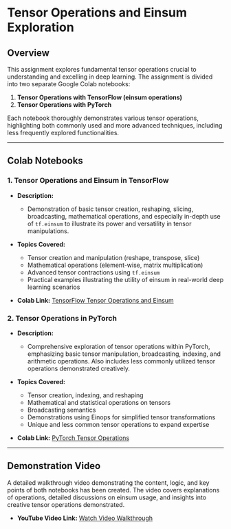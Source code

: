 # Tensor Operations and Einsum Exploration

## Overview
This assignment explores fundamental tensor operations crucial to understanding and excelling in deep learning. The assignment is divided into two separate Google Colab notebooks:

1. **Tensor Operations with TensorFlow (einsum operations)**
2. **Tensor Operations with PyTorch**

Each notebook thoroughly demonstrates various tensor operations, highlighting both commonly used and more advanced techniques, including less frequently explored functionalities.

---

## Colab Notebooks

### 1. Tensor Operations and Einsum in TensorFlow

- **Description:**
  - Demonstration of basic tensor creation, reshaping, slicing, broadcasting, mathematical operations, and especially in-depth use of `tf.einsum` to illustrate its power and versatility in tensor manipulations.

- **Topics Covered:**
  - Tensor creation and manipulation (reshape, transpose, slice)
  - Mathematical operations (element-wise, matrix multiplication)
  - Advanced tensor contractions using `tf.einsum`
  - Practical examples illustrating the utility of einsum in real-world deep learning scenarios

- **Colab Link:** [TensorFlow Tensor Operations and Einsum](https://colab.research.google.com/drive/1XQSju8qtFJrTOMYHaI3c7ubTac5o0Q6p?usp=sharing)

### 2. Tensor Operations in PyTorch

- **Description:**
  - Comprehensive exploration of tensor operations within PyTorch, emphasizing basic tensor manipulation, broadcasting, indexing, and arithmetic operations. Also includes less commonly utilized tensor operations demonstrated creatively.

- **Topics Covered:**
  - Tensor creation, indexing, and reshaping
  - Mathematical and statistical operations on tensors
  - Broadcasting semantics
  - Demonstrations using Einops for simplified tensor transformations
  - Unique and less common tensor operations to expand expertise

- **Colab Link:** [PyTorch Tensor Operations](https://colab.research.google.com/drive/1w7by39NOVTMTOA1kO0WL4U0UPaIGsraz?usp=sharing)

---

## Demonstration Video

A detailed walkthrough video demonstrating the content, logic, and key points of both notebooks has been created. The video covers explanations of operations, detailed discussions on einsum usage, and insights into creative tensor operations demonstrated.

- **YouTube Video Link:** [Watch Video Walkthrough](https://youtu.be/wdy0fd9OSzQ)
